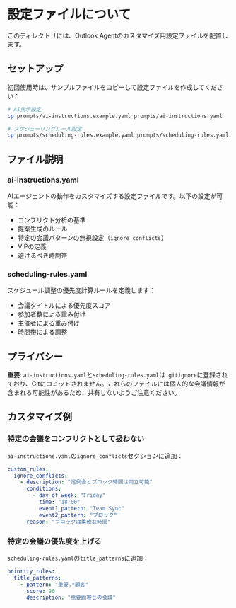 # 設定ファイルについて

このディレクトリには、Outlook Agentのカスタマイズ用設定ファイルを配置します。

## セットアップ

初回使用時は、サンプルファイルをコピーして設定ファイルを作成してください：

```bash
# AI指示設定
cp prompts/ai-instructions.example.yaml prompts/ai-instructions.yaml

# スケジューリングルール設定
cp prompts/scheduling-rules.example.yaml prompts/scheduling-rules.yaml
```

## ファイル説明

### ai-instructions.yaml
AIエージェントの動作をカスタマイズする設定ファイルです。以下の設定が可能：
- コンフリクト分析の基準
- 提案生成のルール
- 特定の会議パターンの無視設定（`ignore_conflicts`）
- VIPの定義
- 避けるべき時間帯

### scheduling-rules.yaml
スケジュール調整の優先度計算ルールを定義します：
- 会議タイトルによる優先度スコア
- 参加者数による重み付け
- 主催者による重み付け
- 時間帯による調整

## プライバシー

**重要**: `ai-instructions.yaml`と`scheduling-rules.yaml`は`.gitignore`に登録されており、Gitにコミットされません。これらのファイルには個人的な会議情報が含まれる可能性があるため、共有しないようご注意ください。

## カスタマイズ例

### 特定の会議をコンフリクトとして扱わない

`ai-instructions.yaml`の`ignore_conflicts`セクションに追加：

```yaml
custom_rules:
  ignore_conflicts:
    - description: "定例会とブロック時間は両立可能"
      conditions:
        - day_of_week: "Friday"
          time: "18:00"
          event1_pattern: "Team Sync"
          event2_pattern: "ブロック"
      reason: "ブロックは柔軟な時間"
```

### 特定の会議の優先度を上げる

`scheduling-rules.yaml`の`title_patterns`に追加：

```yaml
priority_rules:
  title_patterns:
    - pattern: "重要.*顧客"
      score: 90
      description: "重要顧客との会議"
```